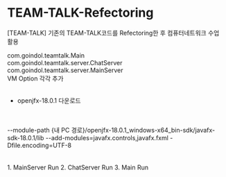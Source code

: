 # TEAM-TALK-Refectoring
[TEAM-TALK] 기존의 TEAM-TALK코드를 Refectoring한 후 컴퓨터네트워크 수업 활용

com.goindol.teamtalk.Main
<br/>
com.goindol.teamtalk.server.ChatServer
<br/>
com.goindol.teamtalk.server.MainServer
<br/>
VM Option 각각 추가
<br/>
<br/>
+ openjfx-18.0.1 다운로드
<br/>
<br/>
--module-path
{내 PC 경로}/openjfx-18.0.1_windows-x64_bin-sdk/javafx-sdk-18.0.1/lib
--add-modules=javafx.controls,javafx.fxml
-Dfile.encoding=UTF-8

<br/>
<br/>
<br/>
1. MainServer Run
2. ChatServer Run
3. Main Run
